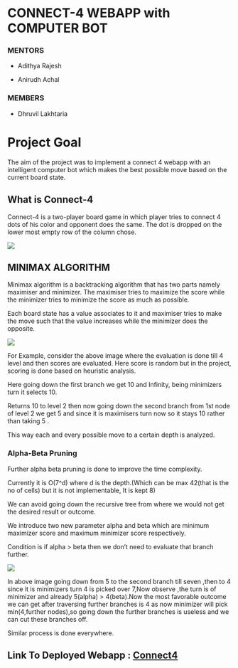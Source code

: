 
# CONNECT-4 WEBAPP with COMPUTER BOT

  

### MENTORS

- Adithya Rajesh

- Anirudh Achal

  

### MEMBERS

  

- Dhruvil Lakhtaria
  

# Project Goal

  

The aim of the project was to implement a connect 4 webapp with an intelligent computer bot which makes the best possible move based on the current board state.

  

## What is Connect-4

Connect-4 is a two-player board game in which player tries to connect 4 dots of his color and opponent does the same. The dot is dropped on the lower most empty row of the column chose.

  

<img src = "https://github.com/Dhruvil-Lakhtaria/Connect4/blob/master/readme_images/board.JPG?raw=true">

  

## MINIMAX ALGORITHM

  

Minimax algorithm is a backtracking algorithm that has two parts namely maximiser and minimizer. The maximiser tries to maximize the score while the minimizer tries to minimize the score as much as possible.

  

Each board state has a value associates to it and maximiser tries to make the move such that the value increases while the minimizer does the opposite.

  

<img src = " https://github.com/Dhruvil-Lakhtaria/Connect4/blob/master/readme_images/minimax-tree.png?raw=true">

  

For Example, consider the above image where the evaluation is done till 4 level and then scores are evaluated. Here score is random but in the project, scoring is done based on heuristic analysis.

  

Here going down the first branch we get 10 and Infinity, being minimizers turn it selects 10.

  

Returns 10 to level 2 then now going down the second branch from 1st node of level 2 we get 5 and since it is maximisers turn now so it stays 10 rather than taking 5 .

  

This way each and every possible move to a certain depth is analyzed.

  

### Alpha-Beta Pruning

  
  

Further alpha beta pruning is done to improve the time complexity.

  

Currently it is O(7^d) where d is the depth.(Which can be max 42(that is the no of cells) but it is not implementable, It is kept 8)

  

We can avoid going down the recursive tree from where we would not get the desired result or outcome.

  

We introduce two new parameter alpha and beta which are minimum maximizer score and maximum minimizer score respectively.

  

Condition is if alpha > beta then we don’t need to evaluate that branch further.

  <img src = "https://github.com/Dhruvil-Lakhtaria/Connect4/blob/master/readme_images/alpha-beta.png?raw=true">

In above image going down from 5 to the second branch till seven ,then to 4 since it is minimizers turn 4 is picked over 7,Now observe ,the turn is of minimizer and already 5(alpha) > 4(beta).Now the most favorable outcome we can get after traversing further branches is 4 as now minimizer will pick min(4,further nodes),so going down the further branches is useless and we can cut these branches off.

Similar process is done everywhere.

  

## Link To Deployed Webapp : [Connect4](https://dhruvil-lakhtaria.github.io/Connect4/)

  

<!-- # Getting Started with Create React App

  

This project was bootstrapped with [Create React App](https://github.com/facebook/create-react-app).

  

## Available Scripts

  

In the project directory, you can run:

  

### `npm start`

  

Runs the app in the development mode.\

Open [http://localhost:3000](http://localhost:3000) to view it in the browser.

  

The page will reload if you make edits.\

You will also see any lint errors in the console.

  

### `npm run build`

  

Builds the app for production to the `build` folder.\

It correctly bundles React in production mode and optimizes the build for the best performance.

  

The build is minified and the filenames include the hashes.\

Your app is ready to be deployed!

  

See the section about [deployment](https://facebook.github.io/create-react-app/docs/deployment) for more information.

  

### `npm run deploy`

  

Creates a new branch gh-pages in your repository and deploys the app.

Make Sure to change the Homepage address in package.json and give it a appropriate url like `"homepage":"https://github-account-name.github.io/Project-Name",`.

  

Also add the deploy in scripts in package.json as `"deploy" : "gh-pages -d build"`

  

Then run the command `npm run deploy`

-->
